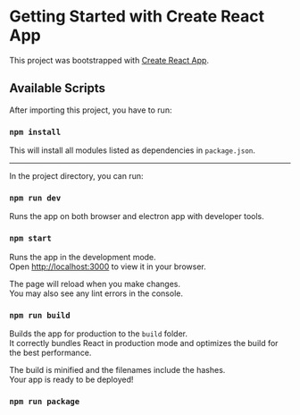 # Getting Started with Create React App

This project was bootstrapped with [Create React App](https://github.com/facebook/create-react-app).

## Available Scripts

After importing this project, you have to run:

### `npm install`

This will install all modules listed as dependencies in `package.json`.

________________________________________________

In the project directory, you can run:

### `npm run dev`

Runs the app on both browser and electron app with developer tools.

### `npm start`

Runs the app in the development mode.\
Open [http://localhost:3000](http://localhost:3000) to view it in your browser.

The page will reload when you make changes.\
You may also see any lint errors in the console.

### `npm run build`

Builds the app for production to the `build` folder.\
It correctly bundles React in production mode and optimizes the build for the best performance.

The build is minified and the filenames include the hashes.\
Your app is ready to be deployed!

### `npm run package`